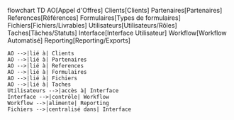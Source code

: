 flowchart TD
    AO[Appel d'Offres]
    Clients[Clients]
    Partenaires[Partenaires]
    References[Références]
    Formulaires[Types de formulaires]
    Fichiers[Fichiers/Livrables]
    Utilisateurs[Utilisateurs/Rôles]
    Taches[Tâches/Statuts]
    Interface[Interface Utilisateur]
    Workflow[Workflow Automatisé]
    Reporting[Reporting/Exports]

    AO -->|lié à| Clients
    AO -->|lié à| Partenaires
    AO -->|lié à| References
    AO -->|lié à| Formulaires
    AO -->|lié à| Fichiers
    AO -->|lié à| Taches
    Utilisateurs -->|accès à| Interface
    Interface -->|contrôle| Workflow
    Workflow -->|alimente| Reporting
    Fichiers -->|centralisé dans| Interface
